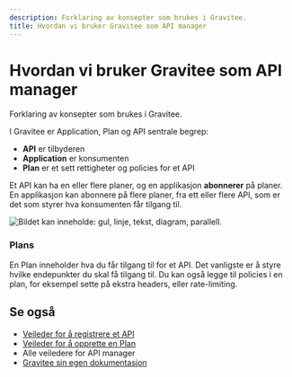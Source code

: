 ```yaml
---
description: Forklaring av konsepter som brukes i Gravitee.
title: Hvordan vi bruker Gravitee som API manager
---
```


# Hvordan vi bruker Gravitee som API manager

Forklaring av konsepter som brukes i Gravitee.

I Gravitee er Application, Plan og API sentrale begrep:


* **API** er tilbyderen
* **Application** er konsumenten
* **Plan** er et sett rettigheter og policies for et API


Et API kan ha en eller flere planer, og en applikasjon **abonnerer** på planer. En applikasjon kan abonnere på flere planer, fra ett eller flere API, som er det som styrer hva konsumenten får tilgang til.


![Bildet kan inneholde: gul, linje, tekst, diagram, parallell.](/datadeling/img/planer-og-api.png)


### Plans


En Plan inneholder hva du får tilgang til for et API. Det vanligste er å styre hvilke endepunkter du skal få tilgang til. Du kan også legge til policies i en plan, for eksempel sette på ekstra headers, eller rate-limiting.


## Se også


* [Veileder for å registrere et API](/docs/datadeling/veiledere/api-manager/api-manager-registrere-enkelt-api)
* [Veileder for å opprette en Plan](/docs/datadeling/veiledere/api-manager/opprette-plan)
* Alle veiledere for API manager
* [Gravitee sin egen dokumentasjon](https://docs.gravitee.io/)